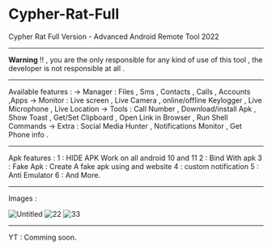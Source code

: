 # Cypher-Rat-Full
Cypher Rat Full Version - Advanced Android Remote Tool 2022

-------------------------

**Warning** !! , you are the only responsible for any kind of use of this tool , the developer is not responsible at all .


--------------
Available features :
-> Manager : Files , Sms , Contacts , Calls , Accounts ,Apps
-> Monitor : Live screen , Live Camera , online/offline Keylogger , Live Microphone , Live Location
-> Tools : Call Number , Download/install Apk , Show Toast , Get/Set Clipboard , Open Link in Browser , Run Shell Commands
-> Extra : Social Media Hunter , Notifications Monitor , Get Phone info .

--------------
Apk features :
1 : HIDE APK Work on all android 10 and 11
2 : Bind With apk
3 : Fake Apk : Create A fake apk using and website
4 : custom notification 
5 : Anti Emulator
6 : And More.

--------------
Images : 

![Untitled](https://user-images.githubusercontent.com/54191699/154522190-89317b03-ff03-4558-9b7f-8c8e5e026728.png)
![22](https://user-images.githubusercontent.com/54191699/154522261-deede150-ae0f-4a8b-9f11-ad889c326f90.png)
![33](https://user-images.githubusercontent.com/54191699/154522444-793a7def-86fa-4529-8962-08937ec05de2.png)

--------------
YT : Comming soon.

